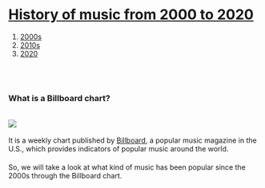 <html>
<head>
<title>WEB1 - html</title>
<meta charset="utf-8">
</head>
<body>
  <h1><a href="index.html">History of music from 2000 to 2020</a></h1>
    <ol>
      <li><a href="1.md">2000s</a></li>
      <li><a href="2.md">2010s</a></li>
      <li><a href="3.md">2020</a></li>
    </ol><br><br>
      <strong><h3>What is a Billboard chart?</h3></strong><br><img src="https://img1.daumcdn.net/thumb/R800x0/?scode=mtistory2&fname=https%3A%2F%2Ft1.daumcdn.net%2Fcfile%2Ftistory%2F99AF92415BDC82EC29"><br><br>
      It is a weekly chart published by <a href="https://www.billboard.com/charts" target="_blank" title="html5 specification">Billboard</a>, a popular music magazine in the U.S., which provides indicators of popular music around the world.<p style="margin-top:20px;">
      So, we will take a look at what kind of music has been popular since the 2000s through the Billboard chart.
